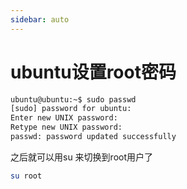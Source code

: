 ```yaml
---
sidebar: auto
---
```


# ubuntu设置root密码

```sh
ubuntu@ubuntu:~$ sudo passwd
[sudo] password for ubuntu: 
Enter new UNIX password: 
Retype new UNIX password: 
passwd: password updated successfully
```

之后就可以用su 来切换到root用户了

```sh
su root
```